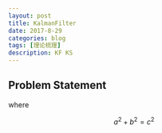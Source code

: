```yaml
---
layout: post
title: KalmanFilter
date: 2017-8-29
categories: blog
tags: [理论梳理]
description: KF KS
---
```


## Problem Statement

where

$$a^2 + b^2 = c^2$$

